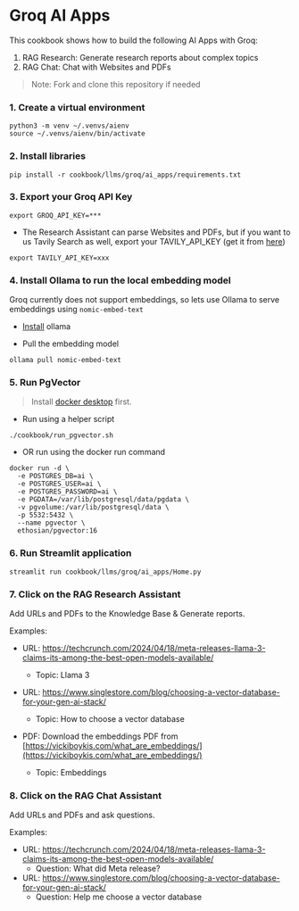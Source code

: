 # Groq AI Apps

This cookbook shows how to build the following AI Apps with Groq:

1. RAG Research: Generate research reports about complex topics
2. RAG Chat: Chat with Websites and PDFs

> Note: Fork and clone this repository if needed

### 1. Create a virtual environment

```shell
python3 -m venv ~/.venvs/aienv
source ~/.venvs/aienv/bin/activate
```

### 2. Install libraries

```shell
pip install -r cookbook/llms/groq/ai_apps/requirements.txt
```

### 3. Export your Groq API Key

```shell
export GROQ_API_KEY=***
```

- The Research Assistant can parse Websites and PDFs, but if you want to us Tavily Search as well, export your TAVILY_API_KEY (get it from [here](https://app.tavily.com/))

```shell
export TAVILY_API_KEY=xxx
```

### 4. Install Ollama to run the local embedding model

Groq currently does not support embeddings, so lets use Ollama to serve embeddings using `nomic-embed-text`

- [Install](https://github.com/ollama/ollama?tab=readme-ov-file#macos) ollama

- Pull the embedding model

```shell
ollama pull nomic-embed-text
```

### 5. Run PgVector

> Install [docker desktop](https://docs.docker.com/desktop/install/mac-install/) first.

- Run using a helper script

```shell
./cookbook/run_pgvector.sh
```

- OR run using the docker run command

```shell
docker run -d \
  -e POSTGRES_DB=ai \
  -e POSTGRES_USER=ai \
  -e POSTGRES_PASSWORD=ai \
  -e PGDATA=/var/lib/postgresql/data/pgdata \
  -v pgvolume:/var/lib/postgresql/data \
  -p 5532:5432 \
  --name pgvector \
  ethosian/pgvector:16
```

### 6. Run Streamlit application

```shell
streamlit run cookbook/llms/groq/ai_apps/Home.py
```

### 7. Click on the RAG Research Assistant

Add URLs and PDFs to the Knowledge Base & Generate reports.

Examples:
- URL: https://techcrunch.com/2024/04/18/meta-releases-llama-3-claims-its-among-the-best-open-models-available/
  - Topic: Llama 3
- URL: https://www.singlestore.com/blog/choosing-a-vector-database-for-your-gen-ai-stack/
  - Topic: How to choose a vector database

- PDF: Download the embeddings PDF from [https://vickiboykis.com/what_are_embeddings/](https://vickiboykis.com/what_are_embeddings/)
  - Topic: Embeddings

### 8. Click on the RAG Chat Assistant

Add URLs and PDFs and ask questions.

Examples:
- URL: https://techcrunch.com/2024/04/18/meta-releases-llama-3-claims-its-among-the-best-open-models-available/
  - Question: What did Meta release?
- URL: https://www.singlestore.com/blog/choosing-a-vector-database-for-your-gen-ai-stack/
  - Question: Help me choose a vector database
